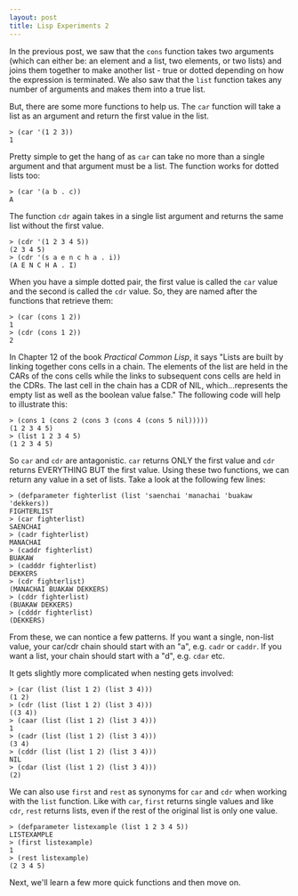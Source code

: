 ```yaml
---
layout: post
title: Lisp Experiments 2
---
```


In the previous post, we saw that the `cons` function takes two arguments (which can either be: an element and a list, two elements, or two lists) and joins them together to make another list - true or dotted depending on how the expression is terminated. We also saw that the `list` function takes any number of arguments and makes them into a true list.

But, there are some more functions to help us. The `car` function will take a list as an argument and return the first value in the list. 

```
> (car '(1 2 3))
1
```

Pretty simple to get the hang of as `car` can take no more than a single argument and that argument must be a list. The function works for dotted lists too:

```
> (car '(a b . c))
A
```

The function `cdr` again takes in a single list argument and returns the same list without the first value.

```
> (cdr '(1 2 3 4 5))
(2 3 4 5)
> (cdr '(s a e n c h a . i))
(A E N C H A . I)
```

When you have a simple dotted pair, the first value is called the `car` value and the second is called the `cdr` value. So, they are named after the functions that retrieve them:

```
> (car (cons 1 2))
1
> (cdr (cons 1 2))
2
```

In Chapter 12 of the book _Practical Common Lisp_, it says "Lists are built by linking together cons cells in a chain. The elements of the list are held in the CARs of the cons cells while the links to subsequent cons cells are held in the CDRs. The last cell in the chain has a CDR of NIL, which...represents the empty list as well as the boolean value false." The following code will help to illustrate this:

```
> (cons 1 (cons 2 (cons 3 (cons 4 (cons 5 nil)))))
(1 2 3 4 5)
> (list 1 2 3 4 5)
(1 2 3 4 5)
```

So `car` and `cdr` are antagonistic. `car` returns ONLY the first value and `cdr` returns EVERYTHING BUT the first value. Using these two functions, we can return any value in a set of lists. Take a look at the following few lines:

```
> (defparameter fighterlist (list 'saenchai 'manachai 'buakaw 'dekkers))
FIGHTERLIST
> (car fighterlist) 
SAENCHAI
> (cadr fighterlist)
MANACHAI
> (caddr fighterlist)
BUAKAW
> (cadddr fighterlist)
DEKKERS
> (cdr fighterlist) 
(MANACHAI BUAKAW DEKKERS)
> (cddr fighterlist) 
(BUAKAW DEKKERS)
> (cdddr fighterlist)
(DEKKERS)
```

From these, we can nontice a few patterns. If you want a single, non-list value, your car/cdr chain should start with an "a", e.g. `cadr` or `caddr`. If you want a list, your chain should start with a "d", e.g. `cdar` etc.

It gets slightly more complicated when nesting gets involved:

```
> (car (list (list 1 2) (list 3 4))) 
(1 2)
> (cdr (list (list 1 2) (list 3 4))) 
((3 4))
> (caar (list (list 1 2) (list 3 4))) 
1
> (cadr (list (list 1 2) (list 3 4))) 
(3 4)
> (cddr (list (list 1 2) (list 3 4))) 
NIL
> (cdar (list (list 1 2) (list 3 4)))
(2)
```

We can also use `first` and `rest` as synonyms for `car` and `cdr` when working with the `list` function. Like with `car`, `first` returns single values and like `cdr`, `rest` returns lists, even if the rest of the original list is only one value.

```
> (defparameter listexample (list 1 2 3 4 5))
LISTEXAMPLE
> (first listexample)
1
> (rest listexample)
(2 3 4 5)
```

Next, we'll learn a few more quick functions and then move on.
